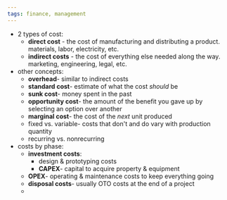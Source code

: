 ```yaml
---
tags: finance, management
---
```


- 2 types of cost:
	- **direct cost** - the cost of manufacturing and distributing a product. materials, labor, electricity, etc.
	- **indirect costs** - the cost of everything else needed along the way. marketing, engineering, legal, etc.
- other concepts:
	- **overhead**- similar to indirect costs
	- **standard cost**- estimate of what the cost *should* be
	- **sunk cost**- money spent in the past
	- **opportunity cost**- the amount of the benefit you gave up by selecting an option over another
	- **marginal cost**- the cost of the *next* unit produced
	- fixed vs. variable- costs that don't and do vary with production quantity
	- recurring vs. nonrecurring
- costs by phase:
	- **investment costs**:
		- design & prototyping costs
		- **CAPEX**- capital to acquire property & equipment
	- **OPEX**- operating & maintenance costs to keep everything going
	- **disposal costs**- usually OTO costs at the end of a project
	-